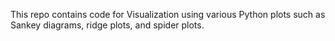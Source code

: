 This repo contains code for Visualization using various Python plots such as Sankey diagrams,
ridge plots, and spider plots.
